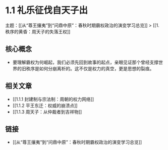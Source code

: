 # 1.1 礼乐征伐自天子出

主题：[[从“尊王攘夷”到“问鼎中原”：春秋时期霸权政治的演变学习总览]] > [[1. 秩序的黄昏：周天子的失落王权]]

## 核心概念

- 要理解霸权为何崛起，我们必须先回到故事的起点，亲眼见证那个曾经支撑世界的旧秩序是如何分崩离析的。这不仅是权力的真空，更是思想的裂痕。

## 相关文章

- [[1.1.1 封建制与宗法制：周朝的权力网络]]
- [[1.1.2 平王东迁：权威的崩溃点]]
- [[1.1.3 周天子：从仲裁者到吉祥物]]

## 链接

- [[从“尊王攘夷”到“问鼎中原”：春秋时期霸权政治的演变学习总览]]
